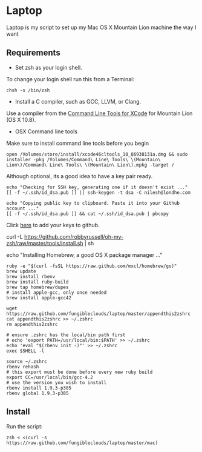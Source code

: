 Laptop
======

Laptop is my script to set up my Mac OS X Mountain Lion machine the way I want

Requirements
------------

* Set zsh as your login shell.

To change your login shell run this from a Terminal:

    chsh -s /bin/zsh

* Install a C compiler, such as GCC, LLVM, or Clang.

Use a compiler from the [Command Line Tools for XCode](https://developer.apple.com/downloads/index.action) for Mountain Lion (OS X 10.8).

* OSX Command line tools

Make sure to install command line tools before you begin

    open /Volumes/store/install/xcode46cltools_10_86938131a.dmg && sudo installer -pkg /Volumes/Command\ Line\ Tools\ \(Mountain\ Lion\)/Command\ Line\ Tools\ \(Mountain\ Lion\).mpkg -target /

Although optional, its a good idea to have a key pair ready.

    echo "Checking for SSH key, generating one if it doesn't exist ..."
    [[ -f ~/.ssh/id_dsa.pub ]] || ssh-keygen -t dsa -C nilesh@londhe.com

    echo "Copying public key to clipboard. Paste it into your Github account ..."
    [[ -f ~/.ssh/id_dsa.pub ]] && cat ~/.ssh/id_dsa.pub | pbcopy
    
Click [here](https://github.com/account/ssh) to add your keys to github.

curl -L https://github.com/robbyrussell/oh-my-zsh/raw/master/tools/install.sh | sh

echo "Installing Homebrew, a good OS X package manager ..."

    ruby -e "$(curl -fsSL https://raw.github.com/mxcl/homebrew/go)"
    brew update
    brew install rbenv
    brew install ruby-build
    brew tap homebrew/dupes
    # install apple-gcc, only once needed
    brew install apple-gcc42

    wget https://raw.github.com/fungibleclouds/laptop/master/appendthis2zshrc
    cat appendthis2zshrc >> ~/.zshrc
    rm appendthis2zshrc

    # ensure .zshrc has the local/bin path first
    # echo 'export PATH=/usr/local/bin:$PATH' >> ~/.zshrc
    echo 'eval "$(rbenv init -)"' >> ~/.zshrc
    exec $SHELL -l

    source ~/.zshrc
    rbenv rehash
    # this export must be done before every new ruby build
    export CC=/usr/local/bin/gcc-4.2
    # use the version you wish to install
    rbenv install 1.9.3-p385
    rbenv global 1.9.3-p385 

Install
-------

Run the script:

    zsh < <(curl -s https://raw.github.com/fungibleclouds/laptop/master/mac)

